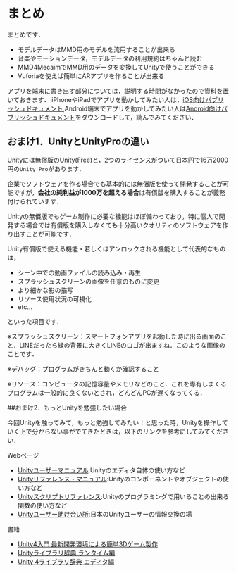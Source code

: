 # まとめ

まとめです．

* モデルデータはMMD用のモデルを流用することが出来る
* 音楽やモーションデータ，モデルデータの利用規約はちゃんと読む
* MMD4MecaimでMMD用のデータを変換してUnityで使うことができる
* Vuforiaを使えば簡単にARアプリを作ることが出来る

アプリを端末に書き出す部分については，説明する時間がなかったので資料を置いておきます．
iPhoneやiPadでアプリを動かしてみたい人は，[iOS向けパブリッシュドキュメント](https://onedrive.live.com/redir?resid=7ACA20D611380471!2018&authkey=!AIh7aYRhckyXDpY&ithint=file%2cpdf),Android端末でアプリを動かしてみたい人は[Android向けパブリッシュドキュメント](https://onedrive.live.com/redir?resid=7ACA20D611380471!2017&authkey=!AKlxtqKl7mRfnVg&ithint=file%2cpdf)をダウンロードして，読んでみてください．


## おまけ1．UnityとUnityProの違い

Unityには無償版のUnity(Free)と，2つのライセンスがついて日本円で16万2000円の`Unity Pro`があります．

企業でソフトウェアを作る場合でも基本的には無償版を使って開発することが可能ですが，**会社の純利益が1000万を超える場合**は有償版を購入することが義務付けられています．


Unityの無償版でもゲーム制作に必要な機能はほぼ備わっており，特に個人で開発する場合では有償版を購入しなくても十分高いクオリティのソフトウェアを作り出すことが可能です．

Unity有償版で使える機能・若しくはアンロックされる機能として代表的なものは，

* シーン中での動画ファイルの読み込み・再生
* スプラッシュスクリーンの画像を任意のものに変更
* より細かな影の描写
* リソース使用状況の可視化
* etc...

といった項目です．

※スプラッシュスクリーン：スマートフォンアプリを起動した時に出る画面のこと．LINEだったら緑の背景に大きくLINEのロゴが出ますね．このような画像のことです．

※デバッグ：プログラムがきちんと動くか確認すること

※リソース：コンピュータの記憶容量やメモリなどのこと．これを専有しまくるプログラムは一般的に良くないとされ，どんどんPCが遅くなってくる．

##おまけ2．もっとUnityを勉強したい場合

今回Unityを触ってみて，もっと勉強してみたい！と思った時，Unityを操作していく上で分からない事がでてきたときは，以下のリンクを参考にしてみてください．

Webページ
* [Unityユーザーマニュアル](http://docs-jp.unity3d.com/Documentation/Manual/):Unityのエディタ自体の使い方など
* [Unityリファレンス・マニュアル](http://docs-jp.unity3d.com/Documentation/Components/index.html):Unityのコンポーネントやオブジェクトの使い方など
* [Unityスクリプトリファレンス](http://docs-jp.unity3d.com/Documentation/ScriptReference/index.html):Unityのプログラミングで用いることの出来る関数の使い方など
* [Unityユーザー助け合い所](https://www.facebook.com/groups/unityuserj/):日本のUnityユーザーの情報交換の場

書籍
* [Unity4入門 最新開発環境による簡単3Dゲーム製作](http://www.amazon.co.jp/Unity4%E5%85%A5%E9%96%80-%E6%9C%80%E6%96%B0%E9%96%8B%E7%99%BA%E7%92%B0%E5%A2%83%E3%81%AB%E3%82%88%E3%82%8B%E7%B0%A1%E5%8D%983D%E3%82%B2%E3%83%BC%E3%83%A0%E8%A3%BD%E4%BD%9C-%E6%B5%85%E9%87%8E-%E7%A5%90%E4%B8%80/dp/479737490X/ref=sr_1_3?s=books&ie=UTF8&qid=1413004919&sr=1-3&keywords=Unity)
* [Unityライブラリ辞典 ランタイム編](http://www.amazon.co.jp/Unity%E3%83%A9%E3%82%A4%E3%83%96%E3%83%A9%E3%83%AA%E8%BE%9E%E5%85%B8-%E3%83%A9%E3%83%B3%E3%82%BF%E3%82%A4%E3%83%A0%E7%B7%A8-%E5%AE%89%E8%97%A4-%E5%9C%AD%E5%90%BE/dp/4877832858/ref=sr_1_17?s=books&ie=UTF8&qid=1413004919&sr=1-17&keywords=Unity)
* [Unity 4ライブラリ辞典 エディタ編](http://www.amazon.co.jp/Unity-4%E3%83%A9%E3%82%A4%E3%83%96%E3%83%A9%E3%83%AA%E8%BE%9E%E5%85%B8-%E3%82%A8%E3%83%87%E3%82%A3%E3%82%BF%E7%B7%A8-%E5%AE%89%E8%97%A4-%E5%9C%AD%E5%90%BE/dp/4877832866/ref=sr_1_20?s=books&ie=UTF8&qid=1413004919&sr=1-20&keywords=Unity)
